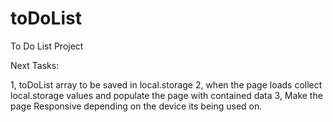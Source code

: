# toDoList
To Do List Project

Next Tasks:

1, toDoList array to be saved in local.storage
2, when the page loads collect local.storage values and populate the page with contained data
3, Make the page Responsive depending on the device its being used on.